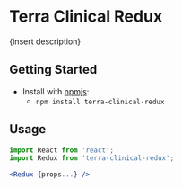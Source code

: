 # Terra Clinical Redux

{insert description}

## Getting Started

- Install with [npmjs](https://www.npmjs.com):
  - `npm install terra-clinical-redux`

## Usage

```jsx
import React from 'react';
import Redux from 'terra-clinical-redux';

<Redux {props...} />
```
